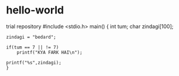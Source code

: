 # hello-world
trial repository
#include <stdio.h>
	main()
	{
	int tum;
	char zindagi[100];

	zindagi = "bedard";

	if(tum == 7 || != 7)
		printf("KYA FARK HAI\n");
		
	printf("%s",zindagi);
	}
